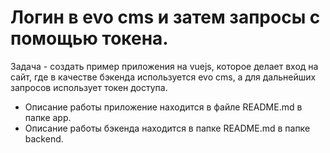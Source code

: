 # Логин в evo cms и затем запросы с помощью токена.

Задача - создать пример приложения на vuejs, которое делает вход на сайт, где в качестве бэкенда используется evo cms, а для дальнейших запросов использует токен доступа.

- Описание работы приложение находится в файле README.md в папке app.
- Описание работы бэкенда находится в папке README.md в папке backend.
